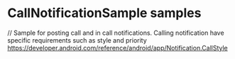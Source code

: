 # CallNotificationSample samples

// Sample for posting call and in call notifications. Calling notification have specific requirements such as style and priority https://developer.android.com/reference/android/app/Notification.CallStyle